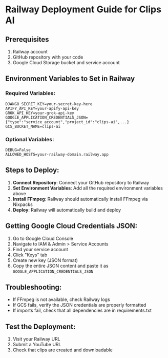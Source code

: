 # Railway Deployment Guide for Clips AI

## Prerequisites
1. Railway account
2. GitHub repository with your code
3. Google Cloud Storage bucket and service account

## Environment Variables to Set in Railway

### Required Variables:
```
DJANGO_SECRET_KEY=your-secret-key-here
APIFY_API_KEY=your-apify-api-key
GROK_API_KEY=your-grok-api-key
GOOGLE_APPLICATION_CREDENTIALS_JSON={"type":"service_account","project_id":"clips-ai",...}
GCS_BUCKET_NAME=clips-ai
```

### Optional Variables:
```
DEBUG=False
ALLOWED_HOSTS=your-railway-domain.railway.app
```

## Steps to Deploy:

1. **Connect Repository**: Connect your GitHub repository to Railway
2. **Set Environment Variables**: Add all the required environment variables above
3. **Install FFmpeg**: Railway should automatically install FFmpeg via Nixpacks
4. **Deploy**: Railway will automatically build and deploy

## Getting Google Cloud Credentials JSON:
1. Go to Google Cloud Console
2. Navigate to IAM & Admin > Service Accounts
3. Find your service account
4. Click "Keys" tab
5. Create new key (JSON format)
6. Copy the entire JSON content and paste it as `GOOGLE_APPLICATION_CREDENTIALS_JSON`

## Troubleshooting:
- If FFmpeg is not available, check Railway logs
- If GCS fails, verify the JSON credentials are properly formatted
- If imports fail, check that all dependencies are in requirements.txt

## Test the Deployment:
1. Visit your Railway URL
2. Submit a YouTube URL
3. Check that clips are created and downloadable 